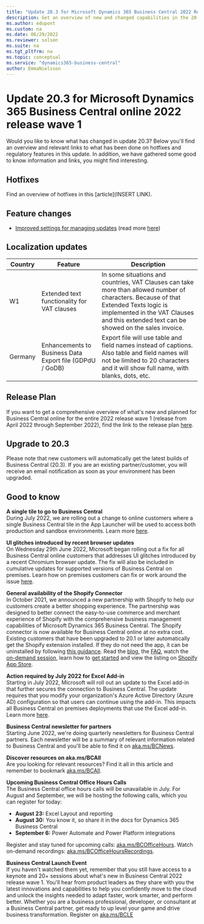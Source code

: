 ```yaml
---
title: "Update 20.3 for Microsoft Dynamics 365 Business Central 2022 Release Wave 1"
description: Get an overview of new and changed capabilities in the 20.3 update of Business Central online, which is part of 2022 release wave 1.
ms.author: edupont
ms.custom: na
ms.date: 06/29/2022
ms.reviewer: solsen
ms.suite: na
ms.tgt_pltfrm: na
ms.topic: conceptual
ms.service: "dynamics365-business-central"
author: EmmaNielsson
---
```


# Update 20.3 for Microsoft Dynamics 365 Business Central online 2022 release wave 1

Would you like to know what has changed in update 20.3? Below you'll find an overview and relevant links to what has been done on hotfixes and regulatory features in this update. In addition, we have gathered some good to know information and links, you might find interesting.

## Hotfixes

Find an overview of hotfixes in this [article](INSERT LINK).

## Feature changes  
- [Improved settings for managing updates](/dynamics365-release-plan/2022wave1/smb/dynamics365-business-central/improved-settings-managing-updates) (read more [here](/dynamics365/business-central/dev-itpro/administration/tenant-admin-center-update-management))

## Localization updates

| Country| Feature  |Description|
|-------------|--------------|--------------|
|W1 | Extended text functionality for VAT clauses | In some situations and countries, VAT Clauses can take more than allowed number of characters. Because of that Extended Texts logic is implemented in the VAT Clauses and this extended text can be showed on the sales invoice. |
| Germany | Enhancements to Business Data Export file (GDPdU / GoDB) | Export file will use table and field names instead of captions. Also table and field names will not be limited to 20 characters and it will show full name, with blanks, dots, etc.|

## Release Plan  

If you want to get a comprehensive overview of what's new and planned for Business Central online for the entire 2022 release wave 1 (release from April 2022 through  September 2022), find the link to the release plan [here](/dynamics365-release-plan/2021wave2/smb/dynamics365-business-central/planned-features).

## Upgrade to 20.3

Please note that new customers will automatically get the latest builds of Business Central (20.3). If you are an existing partner/customer, you will receive an email notification as soon as your environment has been upgraded.

## Good to know

**A single tile to go to Business Central**  
During July 2022, we are rolling out a change to online customers where a single Business Central tile in the App Launcher will be used to access both production and sandbox environments. Learn more [here](/dynamics365-release-plan/2022wave1/smb/dynamics365-business-central/single-tile-go-business-central).

**UI glitches introduced by recent browser updates**  
On Wednesday 29th June 2022, Microsoft began rolling out a fix for all Business Central online customers that addresses UI glitches introduced by a recent Chromium browser update. The fix will also be included in cumulative updates for supported versions of Business Central on premises. Learn how on premises customers can fix or work around the issue [here](https://go.microsoft.com/fwlink/?linkid=2201014).

**General availability of the Shopify Connector**  
In October 2021, we announced a new partnership with Shopify to help our customers create a better shopping experience. The partnership was designed to better connect the easy-to-use commerce and merchant experience of Shopify with the comprehensive business management capabilities of Microsoft Dynamics 365 Business Central. The Shopify connector is now available for Business Central online at no extra cost. Existing customers that have been upgraded to 20.1 or later automatically get the Shopify extension installed. If they do not need the app, it can be uninstalled by following [this guidance](/dynamics365/business-central/ui-extensions-install-uninstall#uninstall-an-extension). Read the [blog](https://cloudblogs.microsoft.com/dynamics365/bdm/2022/05/26/dynamics-365-business-central-now-includes-a-shopify-connector/), the [FAQ](/dynamics365/business-central/shopify/shopify-faq), watch the [on-demand session](https://aka.ms/BCShopifySession), learn how to [get started](/dynamics365/business-central/shopify/get-started) and view the listing on [Shopify App Store](https://apps.shopify.com/dynamics-365-business-central?surface_detail=global-erp-partners&surface_inter_position=1&surface_intra_position=1&surface_type=collection).

**Action required by July 2022 for Excel Add-in**  
Starting in July 2022, Microsoft will roll out an update to the Excel add-in that further secures the connection to Business Central. The update requires that you modify your organization's Azure Active Directory (Azure AD) configuration so that users can continue using the add-in. This impacts all Business Central on premises deployments that use the Excel add-in. Learn more [here](/dynamics365/business-central/dev-itpro/administration/update-excel-addin-configuration).

**Business Central newsletter for partners**  
Starting June 2022, we're doing quarterly newsletters for Business Central partners. Each newsletter will be a summary of relevant information related to Business Central and you'll be able to find it on [aka.ms/BCNews](https://aka.ms/BCNews).

**Discover resources on aka.ms/BCAll**  
Are you looking for relevant resources? Find it all in this article and remember to bookmark [aka.ms/BCAll](https://aka.ms/BCAll).

**Upcoming Business Central Office Hours Calls**  
The Business Central office hours calls will be unavailable in July. For August and September, we will be hosting the following calls, which you can register for today:

- **August 23:** Excel Layout and reporting  
- **August 30:** You know it, so share it in the docs for Dynamics 365 Business Central  
- **September 6:** Power Automate and Power Platform integrations  

Register and stay tuned for upcoming calls: [aka.ms/BCOfficeHours](https://aka.ms/BCOfficeHours). Watch on-demand recordings: [aka.ms/BCOfficeHoursRecordings](https://aka.ms/BCOfficeHoursRecordings).  

**Business Central Launch Event**  
If you haven't watched them yet, remember that you still have access to a keynote and 20+ sessions about what's new in Business Central 2022 release wave 1. You'll hear from product leaders as they share with you the latest innovations and capabilities to help you confidently move to the cloud and unlock the insights needed to adapt faster, work smarter, and perform better. Whether you are a business professional, developer, or consultant at a Business Central partner, get ready to up level your game and drive business transformation. Register on [aka.ms/BCLE](https://aka.ms/BCLE)